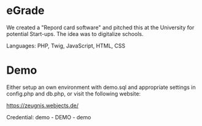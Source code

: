 # eGrade

We created a "Repord card software" and pitched this at the University for potential Start-ups. The idea was to digitalize schools.

Languages: PHP, Twig, JavaScript, HTML, CSS

# Demo

Either setup an own environment with demo.sql and appropriate settings in config.php and db.php, or visit the following website:

https://zeugnis.webjects.de/

Credential: demo - DEMO - demo